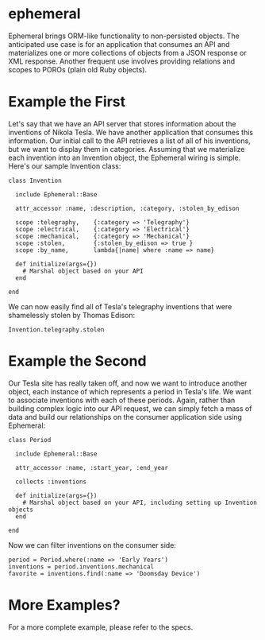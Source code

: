 ephemeral
=========

Ephemeral brings ORM-like functionality to non-persisted objects. The anticipated use case is for an application that consumes an API and materializes one or more collections of objects from a JSON response or XML response. Another frequent use involves providing relations and scopes to POROs (plain old Ruby objects).

Example the First
=================

Let's say that we have an API server that stores information about the inventions of Nikola Tesla. We have another application that consumes this information. Our initial call to the API retrieves a list of all of his inventions, but we want to display them in categories. Assuming that we materialize each invention into an Invention object, the Ephemeral wiring is simple. Here's our sample Invention class:

    class Invention

      include Ephemeral::Base

      attr_accessor :name, :description, :category, :stolen_by_edison

      scope :telegraphy,    {:category => 'Telegraphy'}
      scope :electrical,    {:category => 'Electrical'}
      scope :mechanical,    {:category => 'Mechanical'}
      scope :stolen,        {:stolen_by_edison => true }
      scope :by_name,       lambda{|name| where :name => name}

      def initialize(args={})
        # Marshal object based on your API
      end

    end

We can now easily find all of Tesla's telegraphy inventions that were shamelessly stolen by Thomas Edison:

    Invention.telegraphy.stolen

Example the Second
==================

Our Tesla site has really taken off, and now we want to introduce another object, each instance of which represents a period in Tesla's life. We want to associate inventions with each of these periods. Again, rather than building complex logic into our API request, we can simply fetch a mass of data and build our relationships on the consumer application side using Ephemeral:

    class Period

      include Ephemeral::Base

      attr_accessor :name, :start_year, :end_year

      collects :inventions

      def initialize(args={})
        # Marshal object based on your API, including setting up Invention objects
      end

    end

Now we can filter inventions on the consumer side:

    period = Period.where(:name => 'Early Years')
    inventions = period.inventions.mechanical
    favorite = inventions.find(:name => 'Doomsday Device')

More Examples?
==============

For a more complete example, please refer to the specs.

